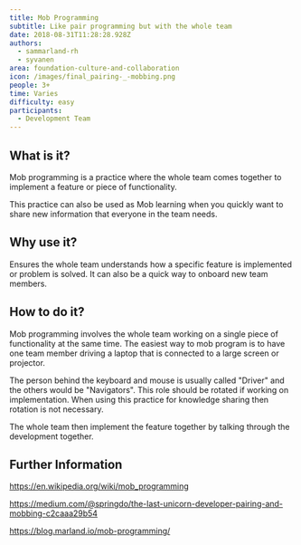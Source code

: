 ```yaml
---
title: Mob Programming
subtitle: Like pair programming but with the whole team
date: 2018-08-31T11:28:28.928Z
authors:
  - sammarland-rh
  - syvanen
area: foundation-culture-and-collaboration
icon: /images/final_pairing-_-mobbing.png
people: 3+
time: Varies
difficulty: easy
participants:
  - Development Team
---
```

## What is it?

Mob programming is a practice where the whole team comes together to implement a feature or piece of functionality.

This practice can also be used as Mob learning when you quickly want to share new information that everyone in the team needs.

## Why use it?

Ensures the whole team understands how a specific feature is implemented or problem is solved. It can also be a quick way to onboard new team members.

## How to do it?

Mob programming involves the whole team working on a single piece of functionality at the same time. The easiest way to mob program is to have one team member driving a laptop that is connected to a large screen or projector.

The person behind the keyboard and mouse is usually called "Driver" and the others would be "Navigators". This role should be rotated if working on implementation. When using this practice for knowledge sharing then rotation is not necessary.

The whole team then implement the feature together by talking through the development together.

## Further Information

<https://en.wikipedia.org/wiki/mob_programming>

<https://medium.com/@springdo/the-last-unicorn-developer-pairing-and-mobbing-c2caaa29b54>

<https://blog.marland.io/mob-programming/>
